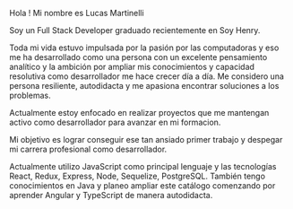 Hola ! Mi nombre es Lucas Martinelli

Soy un Full Stack Developer graduado recientemente en Soy Henry.

Toda mi vida estuvo impulsada por la pasión por las computadoras y eso me ha desarrollado como una persona con un excelente pensamiento analítico y la ambición por ampliar mis conocimientos y capacidad resolutiva como desarrollador me hace crecer día a día. Me considero una persona resiliente, autodidacta y me apasiona encontrar soluciones a los problemas.

Actualmente estoy enfocado en realizar proyectos que me mantengan activo como desarrollador para avanzar en mi formacion.

Mi objetivo es lograr conseguir ese tan ansiado primer trabajo y despegar mi carrera profesional como desarrollador.

Actualmente utilizo JavaScript como principal lenguaje y las tecnologías React, Redux, Express, Node, Sequelize, PostgreSQL. También tengo conocimientos en Java y planeo ampliar este catálogo comenzando por aprender Angular y TypeScript de manera autodidacta.
